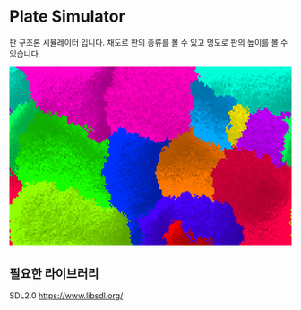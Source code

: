 # Plate Simulator

판 구조론 시뮬레이터 입니다.
채도로 판의 종류를 볼 수 있고
명도로 판의 높이를 볼 수 있습니다.

![alt text](image.png "")

## 필요한 라이브러리
SDL2.0 <https://www.libsdl.org/>